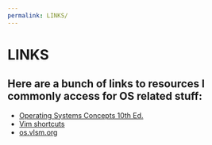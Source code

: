 ```yaml
---
permalink: LINKS/
---
```


# LINKS
## Here are a bunch of links to resources I commonly access for OS related stuff:
* [Operating Systems Concepts 10th Ed.](https://os.ecci.ucr.ac.cr/slides/Abraham-Silberschatz-Operating-System-Concepts-10th-2018.pdf)
* [Vim shortcuts](https://vim.rtorr.com/)
* [os.vlsm.org](os.vlsm.org)
